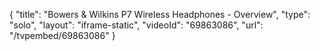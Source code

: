 {
    "title": "Bowers & Wilkins P7 Wireless Headphones - Overview",
    "type": "solo",
    "layout": "iframe-static",
    "videoId": "69863086",
    "url": "\/tvpembed\/69863086"
}